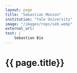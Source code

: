 ```yaml
---
layout: page
title: "Sebastian Monzon"
institution: "Yale University"
image: "/images/reps/seb.webp"
external_url: 
text: |
    Sebastian Bio
---
```



<h1> {{ page.title}} </h1>